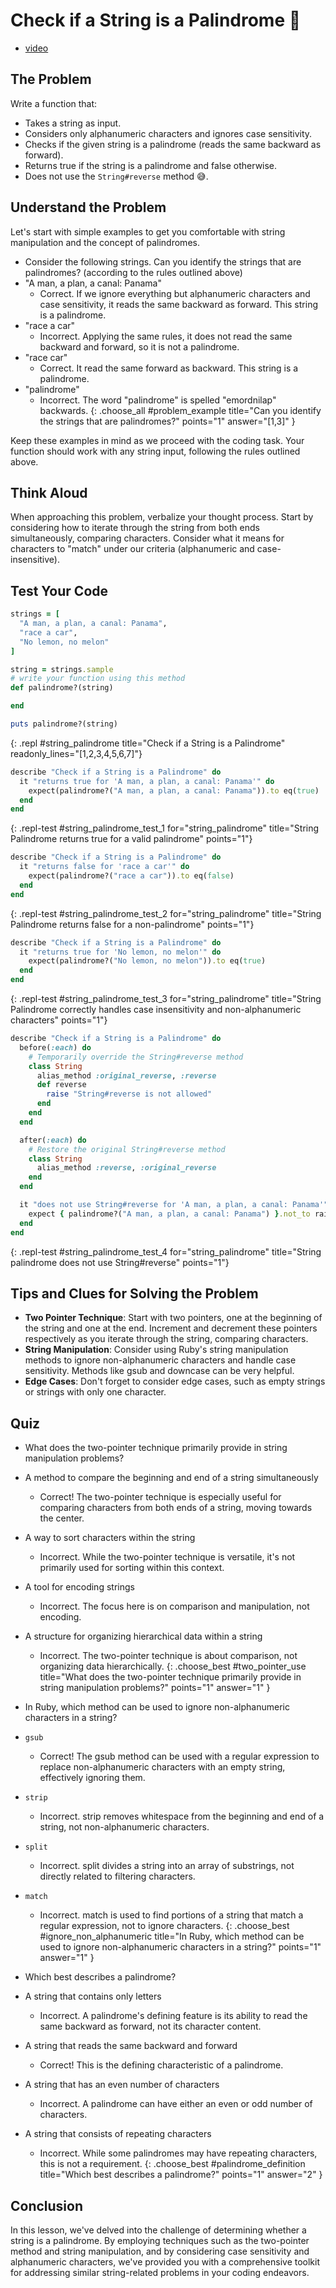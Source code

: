 
# Check if a String is a Palindrome 🔁

- [video](https://youtu.be/p47demc6huc)

## The Problem
Write a function that:

- Takes a string as input.
- Considers only alphanumeric characters and ignores case sensitivity.
- Checks if the given string is a palindrome (reads the same backward as forward).
- Returns true if the string is a palindrome and false otherwise.
- Does not use the `String#reverse` method 😅.

## Understand the Problem
Let's start with simple examples to get you comfortable with string manipulation and the concept of palindromes.

- Consider the following strings. Can you identify the strings that are palindromes? (according to the rules outlined above)
- "A man, a plan, a canal: Panama"
  - Correct. If we ignore everything but alphanumeric characters and case sensitivity, it reads the same backward as forward. This string is a palindrome.
- "race a car"
  - Incorrect. Applying the same rules, it does not read the same backward and forward, so it is not a palindrome.
- "race car"
  - Correct. It read the same forward as backward. This string is a palindrome.
- "palindrome"
  - Incorrect. The word "palindrome" is spelled "emordnilap" backwards.
{: .choose_all #problem_example title="Can you identify the strings that are palindromes?" points="1" answer="[1,3]" }

Keep these examples in mind as we proceed with the coding task. Your function should work with any string input, following the rules outlined above.

## Think Aloud
When approaching this problem, verbalize your thought process. Start by considering how to iterate through the string from both ends simultaneously, comparing characters. Consider what it means for characters to "match" under our criteria (alphanumeric and case-insensitive).

## Test Your Code
```ruby
strings = [
  "A man, a plan, a canal: Panama",
  "race a car",
  "No lemon, no melon"
]

string = strings.sample
# write your function using this method
def palindrome?(string)

end

puts palindrome?(string)
```
{: .repl #string_palindrome title="Check if a String is a Palindrome" readonly_lines="[1,2,3,4,5,6,7]"}

```ruby
describe "Check if a String is a Palindrome" do
  it "returns true for 'A man, a plan, a canal: Panama'" do
    expect(palindrome?("A man, a plan, a canal: Panama")).to eq(true)
  end
end
```
{: .repl-test #string_palindrome_test_1 for="string_palindrome" title="String Palindrome returns true for a valid palindrome" points="1"}

```ruby
describe "Check if a String is a Palindrome" do
  it "returns false for 'race a car'" do
    expect(palindrome?("race a car")).to eq(false)
  end
end
```
{: .repl-test #string_palindrome_test_2 for="string_palindrome" title="String Palindrome returns false for a non-palindrome" points="1"}

```ruby
describe "Check if a String is a Palindrome" do
  it "returns true for 'No lemon, no melon'" do
    expect(palindrome?("No lemon, no melon")).to eq(true)
  end
end
```
{: .repl-test #string_palindrome_test_3 for="string_palindrome" title="String Palindrome correctly handles case insensitivity and non-alphanumeric characters" points="1"}

```ruby
describe "Check if a String is a Palindrome" do
  before(:each) do
    # Temporarily override the String#reverse method
    class String
      alias_method :original_reverse, :reverse
      def reverse
        raise "String#reverse is not allowed"
      end
    end
  end

  after(:each) do
    # Restore the original String#reverse method
    class String
      alias_method :reverse, :original_reverse
    end
  end

  it "does not use String#reverse for 'A man, a plan, a canal: Panama'" do
    expect { palindrome?("A man, a plan, a canal: Panama") }.not_to raise_error
  end
end
```
{: .repl-test #string_palindrome_test_4 for="string_palindrome" title="String palindrome does not use String#reverse" points="1"}

## Tips and Clues for Solving the Problem
- **Two Pointer Technique**: Start with two pointers, one at the beginning of the string and one at the end. Increment and decrement these pointers respectively as you iterate through the string, comparing characters.
- **String Manipulation**: Consider using Ruby's string manipulation methods to ignore non-alphanumeric characters and handle case sensitivity. Methods like gsub and downcase can be very helpful.
- **Edge Cases**: Don't forget to consider edge cases, such as empty strings or strings with only one character.

## Quiz

- What does the two-pointer technique primarily provide in string manipulation problems?
- A method to compare the beginning and end of a string simultaneously
  - Correct! The two-pointer technique is especially useful for comparing characters from both ends of a string, moving towards the center.
- A way to sort characters within the string
  - Incorrect. While the two-pointer technique is versatile, it's not primarily used for sorting within this context.
- A tool for encoding strings
  - Incorrect. The focus here is on comparison and manipulation, not encoding.
- A structure for organizing hierarchical data within a string
  - Incorrect. The two-pointer technique is about comparison, not organizing data hierarchically.
{: .choose_best #two_pointer_use title="What does the two-pointer technique primarily provide in string manipulation problems?" points="1" answer="1" }

- In Ruby, which method can be used to ignore non-alphanumeric characters in a string?
- `gsub`
  - Correct! The gsub method can be used with a regular expression to replace non-alphanumeric characters with an empty string, effectively ignoring them.
- `strip`
  - Incorrect. strip removes whitespace from the beginning and end of a string, not non-alphanumeric characters.
- `split`
  - Incorrect. split divides a string into an array of substrings, not directly related to filtering characters.
- `match`
  - Incorrect. match is used to find portions of a string that match a regular expression, not to ignore characters.
{: .choose_best #ignore_non_alphanumeric title="In Ruby, which method can be used to ignore non-alphanumeric characters in a string?" points="1" answer="1" }

- Which best describes a palindrome?
- A string that contains only letters
  - Incorrect. A palindrome's defining feature is its ability to read the same backward as forward, not its character content.
- A string that reads the same backward and forward
  - Correct! This is the defining characteristic of a palindrome.
- A string that has an even number of characters
  - Incorrect. A palindrome can have either an even or odd number of characters.
- A string that consists of repeating characters
  - Incorrect. While some palindromes may have repeating characters, this is not a requirement.
{: .choose_best #palindrome_definition title="Which best describes a palindrome?" points="1" answer="2" }

## Conclusion
In this lesson, we've delved into the challenge of determining whether a string is a palindrome. By employing techniques such as the two-pointer method and string manipulation, and by considering case sensitivity and alphanumeric characters, we've provided you with a comprehensive toolkit for addressing similar string-related problems in your coding endeavors.

